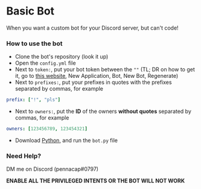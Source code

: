 # Basic Bot
When you want a custom bot for your Discord server, but can't code!

### How to use the bot
* Clone the bot's repository (look it up)
* Open the `config.yml` file
* Next to `token:`, put your bot token between the `""` (TL; DR on how to get it, go to [this website](https://discord.com/developers/applications), New Application, Bot, New Bot, Regenerate)
* Next to `prefixes:`, put your prefixes in quotes with the prefixes separated by commas, for example
```yaml
prefix: ["!", "pls"]
```
* Next to `owners:`, put the **ID** of the owners **without quotes** separated by commas, for example
```yaml
owners: [123456789, 123454321]
```
* Download [Python](https://www.python.org/downloads/), and run the `bot.py` file

### Need Help?
DM me on Discord (pennacap#0797)

**ENABLE ALL THE PRIVILEGED INTENTS OR THE BOT WILL NOT WORK**
